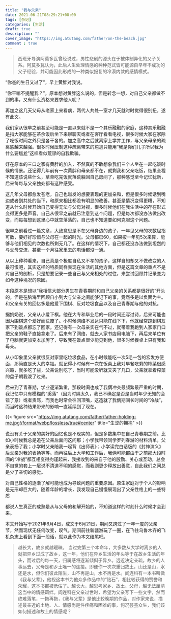 ```yaml
---
title: "我与父亲"
date: 2021-06-21T08:29:21+08:00
tags: [杂记]
categories: [生活]
draft: true
description: ""
cover_image: "https://img.atutang.com/father/on-the-beach.jpg"
comment : true
---
```

>西班牙导演阿莫多瓦曾经说过，男性悲剧的源头在于被体制异化的父子关系。阿莫多瓦认为，此后人生处理情感的种种范式皆可能源自早年不成功的父子经验，并可能因此形成的一种类似报复的冷漠内敛的感情模式。

“你爸的生日又过了”，早上黄胖对我说。

“你干嘛不提醒我？”，原本想对黄胖这么说的，但是转念一想，对自己父亲都做不到的事，又有什么资格来要求他人呢？

再加之这几天父母从老家上来看病，两代人共处一室才几天就时时觉得很别扭，遂有此文。
<!--more-->

我们家从很早之前甚至可能是一直以来就不是一个其乐融融的家庭，这种其乐融融是指大家能够在茶余饭后坐下来聊聊天或者在客厅看看电视，很多时候大家在家除了吃饭时间之外只是各干各的。加之高中之后就离家上学并工作，与父亲母亲的疏离感越来越强。很多时候压制这种疏离带来的尴尬只能用“我是你们儿子所以我为什么要尴尬”这样看似荒谬的自我欺骗。

好在原本的三口之家有黄胖的加入，不然真的不敢想象我们三个人坐在一起吃饭时候的情景。还记得几年前有一次黄胖和母亲都不在，就剩我和父亲吃饭，结果全程不知道该说些什么，草草吃完饭就落荒躲回自己房间了，那种感觉至今记忆犹新，后来每每与父亲独处都有这种感受。

这几年父母都愈发苍老，自己也越发的想要表现的更加亲和，但是很多时候话到嘴边或者到共处的当下，和原来相比都没有明显的改善。甚至是情况变得更糟，不知道从什么时候开始自己变得无法与父母对视，很多时候他们在我生活中的存在形式变得更多是声音。自己从很早之前就已注意到这个问题，但是每次都没办法做出改变，而每每想到这里心中就空落落的，自己也不知道要如何克服这个问题。

很早之前看过一篇文章，大致意思是不在父母身边的孩子，一年见父母的次数屈指可数，要好好珍惜与父母在一起的时光。父母都已60，如果按一年见5次来算，能够与他们相见的次数也所剩无几了。在这样的情况下，自己都还没办法做到坦然的与父母交流，甚至一个月往家里去的电话都没一通。

从以上种种看来，自己真是个极度自私又不孝的孩子，这样自知却又不做改变的人最可恨吧，其实这样的特质同样表现在生活的其他方面，但是这篇文章的重点不是对自己的剖析，只是想要记录一些自己与父亲相处的过往，来尝试回顾并记录变为如今这种境况的原因。

本段原本是想以“我相信大部分男生在青春期前和自己父亲的关系都是很好的”开头的，但是在脑海里回顾自小到大与父亲之间能够记下的事，竟然多是以负面为主。和父亲有关的回忆多是他爱下围棋、反对垃圾食品以及自己青春期与他的对抗。

据奶奶说，父亲从小爱下棋。他在大专和毕业后的一段时间还写过诗，后来可能也因为围棋这个爱好而荒废了。小时候网络不发达只能在线下下，他就经常跑到棋友家下到饭点都忘了回家。还记得有一次母亲实在气不过，就带着我跑到人家家门口把父亲的鞋子直接拿走了。后来有了网络，就去人家书店用电脑下，再后来单位有了电脑就更加变本加厉了，导致我在饭点很少能见到他，很多时候餐桌上只有我和母亲。

从小印象里父亲就很反对家里吃垃圾食品，在小时候能吃一次5毛一包的宏发方便面，那简直是天大的幸福。就记得小时候有一次在饭桌上我对早餐吃剩的榨菜很感兴趣，就多吃了些，父亲说别吃了，当时可能没听就又夹了几口，父亲就拿着榨菜的盘子朝我泼了过来。

后来到了青春期，学业逐渐繁重，那段时间也成了我俩冲突最频繁最严重的时期，我记忆中只有模糊的“奚落”（因为时隔太久，我已不确定是否是当时年少无知的会错了意）或者责骂，而我也时常会往回顶嘴，这造就了我俩期间长时间的“冷战”，而当时这种结果带来的影响一直延续到了现在。

{{< figure src="https://img.atutang.com/father/father-holding-me.jpg!/format/webp/lossless/true#center" title="生涩的拥抱" >}}

说没有关于父亲的美好的回忆也是不现实的，但是多数集中在自己青春期之前。比如小时候我总是追在父亲后面问这问那；小学我带领同学罗列春游的材料清单，父亲表扬了我；小学时父亲陪我一起背《出师表》；小学读完白话版的《封神演义》后父亲对我的表扬等等。而再往后上大学和工作后，我俩可能都由于之前那大段时间的“冷战”都互相变得拘谨起来，我接收到的来自于他的殷勤、关心或互动，总会不自觉的套上一层说不清道不明的感觉，而我则更少释放出善意，自此我们之间总是少了亲切的感觉。

对自己性格的逐渐了解可能也成为导致问题的重要原因。原生家庭对于个人的影响是无形却巨大的，随着年龄的增长，我发现自己慢慢展现出了父亲性格上的一些特质

都说人生真正的成熟是从与父母的和解开始的，不知道这样的时刻什么时候才会到来。

本文开始写于2021年6月4日，成文于6月21日，期间又跨过了一年一度的父亲节，然而现状无任何改变，叹气。期间前往新疆游玩了一圈，在飞往乌鲁木齐的飞机杂志上看到下面一段话，就以此作为本文结尾吧。

>越长大，故乡就越暧昧。
>当过完第三个本命年，大多数从大学时离乡的人就把异乡过成了故乡，这一年，他们在异乡生活的年头等于在故乡生活的年头，而过后的每一天，归属感将逐渐倾斜于异乡。远近决定亲疏，故乡的人事远去，父母是和乡土唯一的连接。即便你一次次重归故土，山还是山，水还是水，但你们彼此陌生，山不再是山，水不再是水。阎连科有一本书叫做《我与父辈》，他视这本书为他众多作品中的“钻石”，相比较获得的赞誉和荣耀，这本书都被低估了。越长大，越思考家乡、故土、父母，越无法厘清这当中的情感羁绊。阎连科在父亲过世时，希望为父亲写下一些文字，然而终难落笔，一拖再拖，《我与父辈》是他比较晚期的作品，对作家来说，描述最亲近的土地、人、情感尚是件疼痛和困难的事，何况芸芸众生，我们该如何描述和故土的情感呢？


